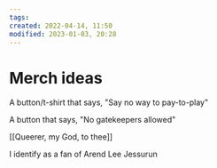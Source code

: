 ```yaml
---
tags: 
created: 2022-04-14, 11:50
modified: 2023-01-03, 20:28
---
```


# Merch ideas
A button/t-shirt that says, "Say no way to pay-to-play"

A button that says, "No gatekeepers allowed"

[[Queerer, my God, to thee]]

I identify as a fan of Arend Lee Jessurun
